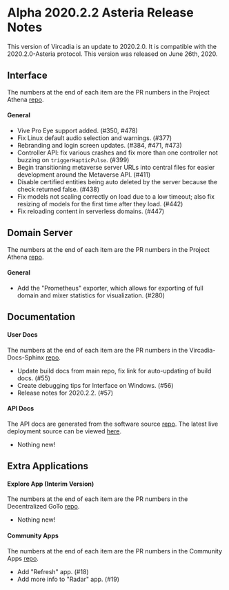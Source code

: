 # Alpha 2020.2.2 Asteria Release Notes

This version of Vircadia is an update to 2020.2.0. It is compatible with the 2020.2.0-Asteria protocol. This version was released on June 26th, 2020.

## Interface

The numbers at the end of each item are the PR numbers in the Project Athena [repo](https://github.com/kasenvr/project-athena/projects/2).

#### General

* Vive Pro Eye support added. (#350, #478)
* Fix Linux default audio selection and warnings. (#377)
* Rebranding and login screen updates. (#384, #471, #473)
* Controller API: fix various crashes and fix more than one controller not buzzing on `triggerHapticPulse`. (#399)
* Begin transitioning metaverse server URLs into central files for easier development around the Metaverse API. (#411)
* Disable certified entities being auto deleted by the server because the check returned false. (#438)
* Fix models not scaling correctly on load due to a low timeout; also fix resizing of models for the first time after they load. (#442)
* Fix reloading content in serverless domains. (#447)

## Domain Server

The numbers at the end of each item are the PR numbers in the Project Athena [repo](https://github.com/kasenvr/project-athena/projects/2).

#### General

* Add the "Prometheus" exporter, which allows for exporting of full domain and mixer statistics for visualization. (#280)

## Documentation

#### User Docs

The numbers at the end of each item are the PR numbers in the Vircadia-Docs-Sphinx [repo](https://github.com/kasenvr/vircadia-docs-sphinx). 

* Update build docs from main repo, fix link for auto-updating of build docs. (#55)
* Create debugging tips for Interface on Windows. (#56)
* Release notes for 2020.2.2. (#57)

#### API Docs

The API docs are generated from the software source [repo](https://github.com/kasenvr/project-athena).
The latest live deployment source can be viewed [here](https://github.com/kasenvr/vircadia-api-docs).

* Nothing new!

## Extra Applications

#### Explore App (Interim Version)

The numbers at the end of each item are the PR numbers in the Decentralized GoTo [repo](https://github.com/kasenvr/Decentralized_GoTo_Experimental).

* Nothing new!

#### Community Apps

The numbers at the end of each item are the PR numbers in the Community Apps [repo](https://github.com/kasenvr/community-apps). 

* Add "Refresh" app. (#18)
* Add more info to "Radar" app. (#19)
